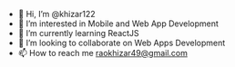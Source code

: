 - 👋 Hi, I’m @khizar122
- 👀 I’m interested in Mobile and Web App Development
- 🌱 I’m currently learning ReactJS
- 💞️ I’m looking to collaborate on Web Apps Development
- 📫 How to reach me raokhizar49@gmail.com

<!---
khizar122/khizar122 is a ✨ special ✨ repository because its `README.md` (this file) appears on your GitHub profile.
You can click the Preview link to take a look at your changes.
--->
